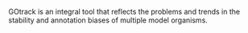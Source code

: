 GOtrack is an integral tool that reflects the problems and trends in the stability and annotation biases of multiple model organisms.
